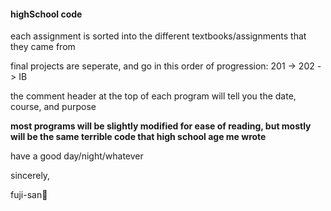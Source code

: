 #### highSchool code

each assignment is sorted into the different textbooks/assignments that they came from

final projects are seperate, and go in this order of progression: 201 -> 202 -> IB

the comment header at the top of each program will tell you the date, course, and purpose

**most programs will be slightly modified for ease of reading, but mostly will be the same terrible code that high school age me wrote**

have a good day/night/whatever

sincerely,

fuji-san🗻
